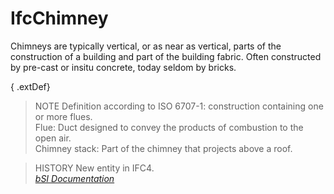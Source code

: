IfcChimney
==========
Chimneys are typically vertical, or as near as vertical, parts of the
construction of a building and part of the building fabric. Often constructed
by pre-cast or insitu concrete, today seldom by bricks.  
  
{ .extDef}  
> NOTE  Definition according to ISO 6707-1: construction containing one or
> more flues.  
> Flue: Duct designed to convey the products of combustion to the open air.  
> Chimney stack: Part of the chimney that projects above a roof.  
  
> HISTORY  New entity in IFC4.  
[ _bSI
Documentation_](https://standards.buildingsmart.org/IFC/DEV/IFC4_2/FINAL/HTML/schema/ifcsharedbldgelements/lexical/ifcchimney.htm)


